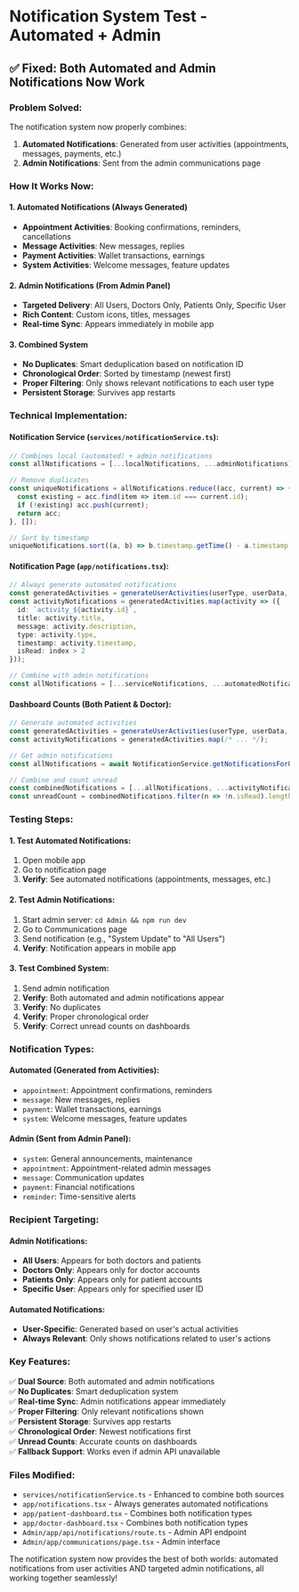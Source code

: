 # Notification System Test - Automated + Admin

## ✅ **Fixed: Both Automated and Admin Notifications Now Work**

### **Problem Solved:**
The notification system now properly combines:
1. **Automated Notifications**: Generated from user activities (appointments, messages, payments, etc.)
2. **Admin Notifications**: Sent from the admin communications page

### **How It Works Now:**

#### **1. Automated Notifications (Always Generated)**
- **Appointment Activities**: Booking confirmations, reminders, cancellations
- **Message Activities**: New messages, replies
- **Payment Activities**: Wallet transactions, earnings
- **System Activities**: Welcome messages, feature updates

#### **2. Admin Notifications (From Admin Panel)**
- **Targeted Delivery**: All Users, Doctors Only, Patients Only, Specific User
- **Rich Content**: Custom icons, titles, messages
- **Real-time Sync**: Appears immediately in mobile app

#### **3. Combined System**
- **No Duplicates**: Smart deduplication based on notification ID
- **Chronological Order**: Sorted by timestamp (newest first)
- **Proper Filtering**: Only shows relevant notifications to each user type
- **Persistent Storage**: Survives app restarts

### **Technical Implementation:**

#### **Notification Service** (`services/notificationService.ts`):
```typescript
// Combines local (automated) + admin notifications
const allNotifications = [...localNotifications, ...adminNotifications];

// Remove duplicates
const uniqueNotifications = allNotifications.reduce((acc, current) => {
  const existing = acc.find(item => item.id === current.id);
  if (!existing) acc.push(current);
  return acc;
}, []);

// Sort by timestamp
uniqueNotifications.sort((a, b) => b.timestamp.getTime() - a.timestamp.getTime());
```

#### **Notification Page** (`app/notifications.tsx`):
```typescript
// Always generate automated notifications
const generatedActivities = generateUserActivities(userType, userData, [], [], null);
const activityNotifications = generatedActivities.map(activity => ({
  id: `activity_${activity.id}`,
  title: activity.title,
  message: activity.description,
  type: activity.type,
  timestamp: activity.timestamp,
  isRead: index > 2
}));

// Combine with admin notifications
const allNotifications = [...serviceNotifications, ...automatedNotifications];
```

#### **Dashboard Counts** (Both Patient & Doctor):
```typescript
// Generate automated activities
const generatedActivities = generateUserActivities(userType, userData, [], [], null);
const activityNotifications = generatedActivities.map(/* ... */);

// Get admin notifications
const allNotifications = await NotificationService.getNotificationsForUser(userType, userId);

// Combine and count unread
const combinedNotifications = [...allNotifications, ...activityNotifications];
const unreadCount = combinedNotifications.filter(n => !n.isRead).length;
```

### **Testing Steps:**

#### **1. Test Automated Notifications:**
1. Open mobile app
2. Go to notification page
3. **Verify**: See automated notifications (appointments, messages, etc.)

#### **2. Test Admin Notifications:**
1. Start admin server: `cd Admin && npm run dev`
2. Go to Communications page
3. Send notification (e.g., "System Update" to "All Users")
4. **Verify**: Notification appears in mobile app

#### **3. Test Combined System:**
1. Send admin notification
2. **Verify**: Both automated and admin notifications appear
3. **Verify**: No duplicates
4. **Verify**: Proper chronological order
5. **Verify**: Correct unread counts on dashboards

### **Notification Types:**

#### **Automated (Generated from Activities):**
- `appointment`: Appointment confirmations, reminders
- `message`: New messages, replies
- `payment`: Wallet transactions, earnings
- `system`: Welcome messages, feature updates

#### **Admin (Sent from Admin Panel):**
- `system`: General announcements, maintenance
- `appointment`: Appointment-related admin messages
- `message`: Communication updates
- `payment`: Financial notifications
- `reminder`: Time-sensitive alerts

### **Recipient Targeting:**

#### **Admin Notifications:**
- **All Users**: Appears for both doctors and patients
- **Doctors Only**: Appears only for doctor accounts
- **Patients Only**: Appears only for patient accounts
- **Specific User**: Appears only for specified user ID

#### **Automated Notifications:**
- **User-Specific**: Generated based on user's actual activities
- **Always Relevant**: Only shows notifications related to user's actions

### **Key Features:**

✅ **Dual Source**: Both automated and admin notifications  
✅ **No Duplicates**: Smart deduplication system  
✅ **Real-time Sync**: Admin notifications appear immediately  
✅ **Proper Filtering**: Only relevant notifications shown  
✅ **Persistent Storage**: Survives app restarts  
✅ **Chronological Order**: Newest notifications first  
✅ **Unread Counts**: Accurate counts on dashboards  
✅ **Fallback Support**: Works even if admin API unavailable  

### **Files Modified:**

- `services/notificationService.ts` - Enhanced to combine both sources
- `app/notifications.tsx` - Always generates automated notifications
- `app/patient-dashboard.tsx` - Combines both notification types
- `app/doctor-dashboard.tsx` - Combines both notification types
- `Admin/app/api/notifications/route.ts` - Admin API endpoint
- `Admin/app/communications/page.tsx` - Admin interface

The notification system now provides the best of both worlds: automated notifications from user activities AND targeted admin notifications, all working together seamlessly!
